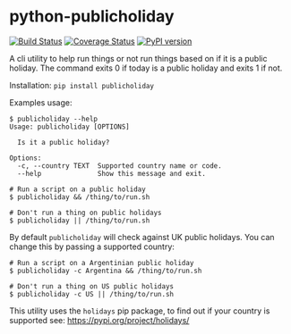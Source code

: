 # python-publicholiday

[![Build Status](https://travis-ci.org/timbirk/python-publicholiday.svg?branch=master)](https://travis-ci.org/timbirk/python-publicholiday)
[![Coverage Status](https://coveralls.io/repos/github/timbirk/python-publicholiday/badge.svg?branch=master)](https://coveralls.io/github/timbirk/python-publicholiday?branch=master)
[![PyPI version](https://badge.fury.io/py/publicholiday.svg)](https://badge.fury.io/py/publicholiday)

A cli utility to help run things or not run things based on if it is a public
holiday. The command exits 0 if today is a public holiday and exits 1 if not.

Installation: `pip install publicholiday`

Examples usage:
```
$ publicholiday --help
Usage: publicholiday [OPTIONS]

  Is it a public holiday?

Options:
  -c, --country TEXT  Supported country name or code.
  --help              Show this message and exit.

# Run a script on a public holiday
$ publicholiday && /thing/to/run.sh

# Don't run a thing on public holidays
$ publicholiday || /thing/to/run.sh
```

By default `publicholiday` will check against UK public holidays. You can change
this by passing a supported country:
```
# Run a script on a Argentinian public holiday
$ publicholiday -c Argentina && /thing/to/run.sh

# Don't run a thing on US public holidays
$ publicholiday -c US || /thing/to/run.sh
```

This utility uses the `holidays` pip package, to find out if your country is
supported see: https://pypi.org/project/holidays/
